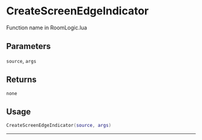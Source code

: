 # CreateScreenEdgeIndicator
Function name in RoomLogic.lua
## Parameters
`source`, `args`
## Returns
`none`
## Usage
```lua
CreateScreenEdgeIndicator(source, args)
```
---
